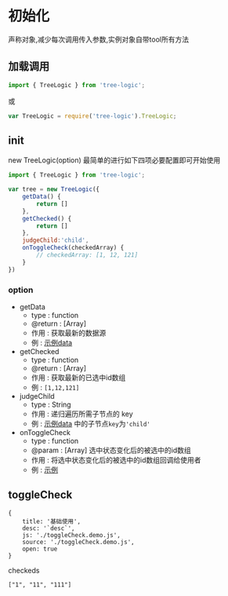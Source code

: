 # 初始化
声称对象,减少每次调用传入参数,实例对象自带tool所有方法

## 加载调用
```js
import { TreeLogic } from 'tree-logic';
```
或
```js
var TreeLogic = require('tree-logic').TreeLogic;
```

## init
new TreeLogic(option)
最简单的进行如下四项必要配置即可开始使用

```js
import { TreeLogic } from 'tree-logic';

var tree = new TreeLogic({
    getData() {
        return []
    },
    getChecked() {
        return []
    },
    judgeChild:'child',
    onToggleCheck(checkedArray) {
        // checkedArray: [1, 12, 121]
    }
})
```

### option
- getData
    - type : function
    - @return : [Array]
    - 作用 : 获取最新的数据源
    - 例 : [示例data](/doc/data.html#data)
- getChecked
    - type : function
    - @return : [Array]
    - 作用 : 获取最新的已选中id数组
    - 例 : `[1,12,121]`
- judgeChild
    - type : String
    - 作用 : 递归遍历所需子节点的 key
    - 例 : [示例data](/doc/data.html#data) 中的子节点`key`为`'child'`
- onToggleCheck
    - type : function
    - @param : [Array] 选中状态变化后的被选中的id数组
    - 作用 : 将选中状态变化后的被选中的id数组回调给使用者
    - 例 : [示例](#toggleCheck)

## toggleCheck

````code
{
    title: '基础使用',
    desc: '`desc`',
    js: './toggleCheck.demo.js',
    source: './toggleCheck.demo.js',
    open: true
}
````

checkeds
```
["1", "11", "111"]
```
